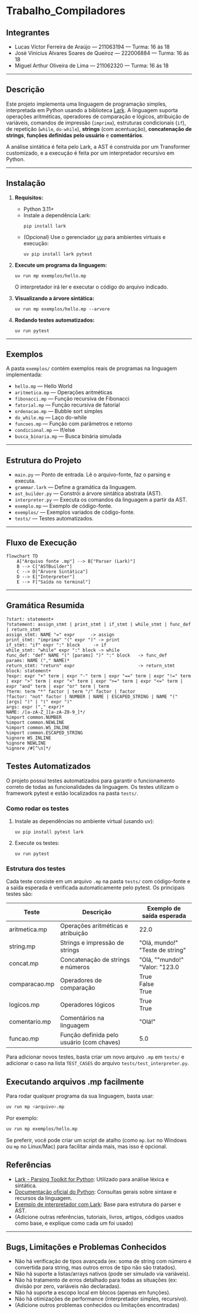 # Trabalho_Compiladores

## Integrantes

- Lucas Víctor Ferreira de Araújo — 211063194 — Turma: 16 ás 18
- José Vinicius Alvares Soares de Queiroz — 222006884 — Turma: 16 ás 18
- Miguel Arthur Oliveira de Lima — 211062320 — Turma: 16 ás 18

---

## Descrição

Este projeto implementa uma linguagem de programação simples, interpretada em Python usando a biblioteca [Lark](https://github.com/lark-parser/lark). A linguagem suporta operações aritméticas, operadores de comparação e lógicos, atribuição de variáveis, comandos de impressão (`imprima`), estruturas condicionais (`if`), de repetição (`while`, `do-while`), **strings** (com acentuação), **concatenação de strings**, **funções definidas pelo usuário** e **comentários**.

A análise sintática é feita pelo Lark, a AST é construída por um Transformer customizado, e a execução é feita por um interpretador recursivo em Python.

---

## Instalação

1. **Requisitos:**
   - Python 3.11+
   - Instale a dependência Lark:
     ```
     pip install lark
     ```
   - (Opcional) Use o gerenciador [uv](https://github.com/astral-sh/uv) para ambientes virtuais e execução:
     ```
     uv pip install lark pytest
     ```

2. **Execute um programa da linguagem:**
   ```
   uv run mp exemplos/hello.mp
   ```
   O interpretador irá ler e executar o código do arquivo indicado.

3. **Visualizando a árvore sintática:**
   ```
   uv run mp exemplos/hello.mp --arvore
   ```

4. **Rodando testes automatizados:**
   ```
   uv run pytest
   ```

---

## Exemplos

A pasta `exemplos/` contém exemplos reais de programas na linguagem implementada:

- `hello.mp` — Hello World
- `aritmetica.mp` — Operações aritméticas
- `fibonacci.mp` — Função recursiva de Fibonacci
- `fatorial.mp` — Função recursiva de fatorial
- `ordenacao.mp` — Bubble sort simples
- `do_while.mp` — Laço do-while
- `funcoes.mp` — Função com parâmetros e retorno
- `condicional.mp` — If/else
- `busca_binaria.mp` — Busca binária simulada

---

## Estrutura do Projeto

- `main.py` — Ponto de entrada. Lê o arquivo-fonte, faz o parsing e executa.
- `grammar.lark` — Define a gramática da linguagem.
- `ast_builder.py` — Constrói a árvore sintática abstrata (AST).
- `interpreter.py` — Executa os comandos da linguagem a partir da AST.
- `exemplo.mp` — Exemplo de código-fonte.
- `exemplos/` — Exemplos variados de código-fonte.
- `tests/` — Testes automatizados.

---

## Fluxo de Execução

```mermaid
flowchart TD
    A["Arquivo fonte .mp"] --> B["Parser (Lark)"]
    B --> C["ASTBuilder"]
    C --> D["Árvore Sintática"]
    D --> E["Interpreter"]
    E --> F["Saída no terminal"]
```

---

## Gramática Resumida

```
?start: statement+
?statement: assign_stmt | print_stmt | if_stmt | while_stmt | func_def | return_stmt
assign_stmt: NAME "=" expr      -> assign
print_stmt: "imprima" "(" expr ")" -> print
if_stmt: "if" expr ":" block     -> if
while_stmt: "while" expr ":" block -> while
func_def: "def" NAME "(" [params] ")" ":" block   -> func_def
params: NAME ("," NAME)*
return_stmt: "return" expr                        -> return_stmt
block: statement+
?expr: expr "+" term | expr "-" term | expr "==" term | expr "!=" term | expr ">" term | expr "<" term | expr ">=" term | expr "<=" term | expr "and" term | expr "or" term | term
?term: term "*" factor | term "/" factor | factor
?factor: "not" factor | NUMBER | NAME | ESCAPED_STRING | NAME "(" [args] ")" | "(" expr ")"
args: expr ("," expr)*
NAME: /[a-zA-Z_][a-zA-Z0-9_]*/
%import common.NUMBER
%import common.NEWLINE
%import common.WS_INLINE
%import common.ESCAPED_STRING
%ignore WS_INLINE
%ignore NEWLINE
%ignore /#[^\n]*/
```

## Testes Automatizados

O projeto possui testes automatizados para garantir o funcionamento correto de todas as funcionalidades da linguagem. Os testes utilizam o framework pytest e estão localizados na pasta `tests/`.

### Como rodar os testes

1. Instale as dependências no ambiente virtual (usando uv):
   ```
   uv pip install pytest lark
   ```
2. Execute os testes:
   ```
   uv run pytest
   ```

### Estrutura dos testes
Cada teste consiste em um arquivo `.mp` na pasta `tests/` com código-fonte e a saída esperada é verificada automaticamente pelo pytest. Os principais testes são:

| Teste           | Descrição                                 | Exemplo de saída esperada         |
|-----------------|-------------------------------------------|-----------------------------------|
| aritmetica.mp   | Operações aritméticas e atribuição         | 22.0                             |
| string.mp       | Strings e impressão de strings             | "Olá, mundo!"<br>"Teste de string" |
| concat.mp       | Concatenação de strings e números          | "Olá, ""mundo!"<br>"Valor: "123.0   |
| comparacao.mp   | Operadores de comparação                   | True<br>False<br>True             |
| logicos.mp      | Operadores lógicos                         | True<br>True                      |
| comentario.mp   | Comentários na linguagem                   | "Olá!"                            |
| funcao.mp       | Função definida pelo usuário (com chaves)  | 5.0                               |

Para adicionar novos testes, basta criar um novo arquivo `.mp` em `tests/` e adicionar o caso na lista `TEST_CASES` do arquivo `tests/test_interpreter.py`.

## Executando arquivos .mp facilmente

Para rodar qualquer programa da sua linguagem, basta usar:

```sh
uv run mp <arquivo>.mp
```

Por exemplo:
```sh
uv run mp exemplos/hello.mp
```

Se preferir, você pode criar um script de atalho (como `mp.bat` no Windows ou `mp` no Linux/Mac) para facilitar ainda mais, mas isso é opcional.

## Referências

- [Lark - Parsing Toolkit for Python](https://github.com/lark-parser/lark): Utilizado para análise léxica e sintática.
- [Documentação oficial do Python](https://docs.python.org/3/): Consultas gerais sobre sintaxe e recursos da linguagem.
- [Exemplo de interpretador com Lark](https://github.com/lark-parser/lark/blob/master/examples/calc.py): Base para estrutura do parser e AST.
- (Adicione outras referências, tutoriais, livros, artigos, códigos usados como base, e explique como cada um foi usado)

---

## Bugs, Limitações e Problemas Conhecidos

- Não há verificação de tipos avançada (ex: soma de string com número é convertida para string, mas outros erros de tipo não são tratados).
- Não há suporte a listas/arrays nativos (pode ser simulado via variáveis).
- Não há tratamento de erros detalhado para todas as situações (ex: divisão por zero, variáveis não declaradas).
- Não há suporte a escopo local em blocos (apenas em funções).
- Não há otimizações de performance (interpretador simples, recursivo).
- (Adicione outros problemas conhecidos ou limitações encontradas)


